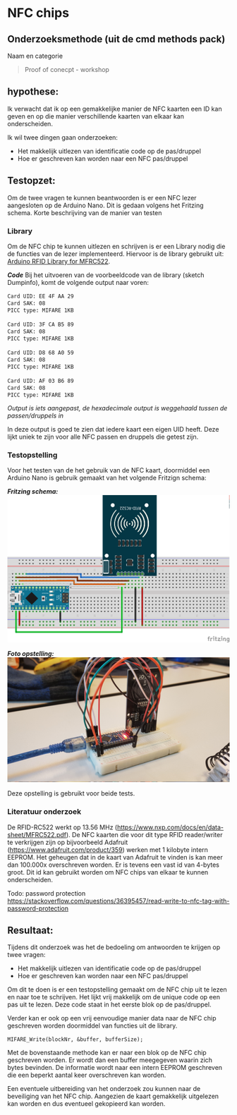 
# NFC chips

## Onderzoeksmethode (uit de cmd methods pack)
Naam en categorie
> Proof of conecpt - workshop

## hypothese:  
Ik verwacht dat ik op een gemakkelijke manier de NFC kaarten een ID kan geven en op die manier verschillende kaarten van elkaar kan onderscheiden.

Ik wil twee dingen gaan onderzoeken:
- Het makkelijk uitlezen van identificatie code op de pas/druppel
- Hoe er geschreven kan worden naar een NFC pas/druppel

## Testopzet:
Om de twee vragen te kunnen beantwoorden is er een NFC lezer aangesloten op de Arduino Nano. Dit is gedaan volgens het Fritzing schema. 
Korte beschrijving van de manier van testen 

### Library
Om de NFC chip te kunnen uitlezen en schrijven is er een Library nodig die de functies van de lezer implementeerd. Hiervoor is de library gebruikt uit: [Arduino RFID Library for MFRC522](https://github.com/miguelbalboa/rfid).

***Code***
Bij het uitvoeren van de voorbeeldcode van de library (sketch Dumpinfo), komt de volgende output naar voren:

	Card UID: EE 4F AA 29
	Card SAK: 08
	PICC type: MIFARE 1KB
	
	Card UID: 3F CA B5 89
	Card SAK: 08
	PICC type: MIFARE 1KB
	
	Card UID: D8 68 A0 59
	Card SAK: 08
	PICC type: MIFARE 1KB
	
	Card UID: AF 03 B6 89
	Card SAK: 08
	PICC type: MIFARE 1KB
	
*Output is iets aangepast, de hexadecimale output is weggehaald tussen de passen/druppels in*

In deze output is goed te zien dat iedere kaart een eigen UID heeft. Deze lijkt uniek te zijn voor alle NFC passen en druppels die getest zijn.

### Testopstelling
Voor het testen van de het gebruik van de NFC kaart, doormiddel een Arduino Nano is gebruik gemaakt van het volgende Fritzign schema:

***Fritzing schema:***
![](producten_en_code/RFID_onderzoek/RFID_chip_with_nano_bb.png) 

***Foto opstelling:***
![](producten_en_code/RFID_onderzoek/20171115_112440.jpg) 

Deze opstelling is gebruikt voor beide tests. 

### Literatuur onderzoek
De RFID-RC522 werkt op 13.56 MHz (https://www.nxp.com/docs/en/data-sheet/MFRC522.pdf). De NFC kaarten die voor dit type RFID reader/writer te verkrijgen zijn op bijvoorbeeld Adafruit (https://www.adafruit.com/product/359) werken met 1 kilobyte intern EEPROM. Het geheugen dat in de kaart van Adafruit te vinden is kan meer dan 100.000x overschreven worden. Er is tevens een vast id van 4-bytes groot. Dit id kan gebruikt worden om NFC chips van elkaar te kunnen onderscheiden.


Todo:
password protection
https://stackoverflow.com/questions/36395457/read-write-to-nfc-tag-with-password-protection

## Resultaat:

Tijdens dit onderzoek was het de bedoeling om antwoorden te krijgen op twee vragen:

- Het makkelijk uitlezen van identificatie code op de pas/druppel
- Hoe er geschreven kan worden naar een NFC pas/druppel

Om dit te doen is er een testopstelling gemaakt om de NFC chip uit te lezen en naar toe te schrijven. Het lijkt vrij makkelijk om de unique code op een pas uit te lezen. Deze code staat in het eerste blok op de pas/druppel.

Verder kan er ook op een vrij eenvoudige manier data naar de NFC chip geschreven worden doormiddel van functies uit de library. 
	
	MIFARE_Write(blockNr, &buffer, bufferSize);

Met de bovenstaande methode kan er naar een blok op de NFC chip geschreven worden. Er wordt dan een buffer meegegeven waarin zich bytes bevinden. De informatie wordt naar een intern EEPROM geschreven die een beperkt aantal keer overschreven kan worden. 

Een eventuele uitbereiding van het onderzoek zou kunnen naar de beveiliging van het NFC chip. Aangezien de kaart gemakkelijk uitgelezen kan worden en dus eventueel gekopieerd kan worden. 

